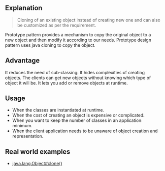 ## Explanation

> Cloning of an existing object instead of creating new one and can also be customized as per the requirement.

Prototype pattern provides a mechanism to copy the original object to a new object and then modify it according to our needs. Prototype design pattern uses java cloning to copy the object.

## Advantage

It reduces the need of sub-classing.
It hides complexities of creating objects.
The clients can get new objects without knowing which type of object it will be.
It lets you add or remove objects at runtime.

## Usage
* When the classes are instantiated at runtime.
* When the cost of creating an object is expensive or complicated.
* When you want to keep the number of classes in an application minimum.
* When the client application needs to be unaware of object creation and representation.

## Real world examples

* [java.lang.Object#clone()](http://docs.oracle.com/javase/8/docs/api/java/lang/Object.html#clone%28%29)
